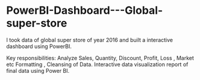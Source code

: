 # PowerBI-Dashboard---Global-super-store
I took data of global super store of year 2016 and built a interactive dashboard using PowerBI.

Key responsibilities:
Analyze Sales, Quantity, Discount, Profit, Loss , Market etc
Formatting , Cleansing of Data.
Interactive data visualization report of final data using Power
BI.
